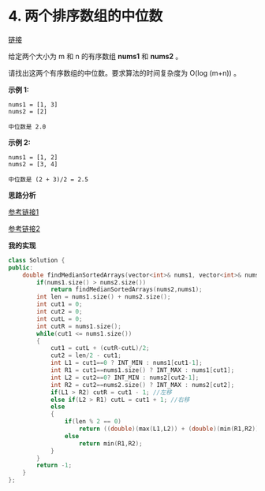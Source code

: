 # 4. 两个排序数组的中位数

[链接](https://leetcode-cn.com/problems/median-of-two-sorted-arrays/description/)

给定两个大小为 m 和 n 的有序数组 **nums1** 和 **nums2** 。

请找出这两个有序数组的中位数。要求算法的时间复杂度为 O(log (m+n)) 。

**示例 1:**

```
nums1 = [1, 3]
nums2 = [2]

中位数是 2.0
```

**示例 2:**

```
nums1 = [1, 2]
nums2 = [3, 4]

中位数是 (2 + 3)/2 = 2.5
```
**思路分析**

[参考链接1](https://www.youtube.com/watch?v=do7ibYtv5nk)

[参考链接2](https://blog.csdn.net/chen_xinjia/article/details/69258706)

**我的实现**

```c++
class Solution {
public:
    double findMedianSortedArrays(vector<int>& nums1, vector<int>& nums2) {
        if(nums1.size() > nums2.size())
            return findMedianSortedArrays(nums2,nums1);
        int len = nums1.size() + nums2.size();
        int cut1 = 0;
        int cut2 = 0;
        int cutL = 0;
        int cutR = nums1.size();
        while(cut1 <= nums1.size())
        {
            cut1 = cutL + (cutR-cutL)/2;
            cut2 = len/2 - cut1;
            int L1 = cut1==0 ? INT_MIN : nums1[cut1-1];
            int R1 = cut1==nums1.size() ? INT_MAX : nums1[cut1];
            int L2 = cut2==0? INT_MIN : nums2[cut2-1];
            int R2 = cut2==nums2.size() ? INT_MAX : nums2[cut2];
            if(L1 > R2) cutR = cut1 - 1; //左移
            else if(L2 > R1) cutL = cut1 + 1; //右移
            else
            {
                if(len % 2 == 0)
                    return ((double)(max(L1,L2)) + (double)(min(R1,R2))) / 2.0;
                else
                    return min(R1,R2);
            }
        }
        return -1;
    }
};
```

